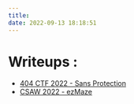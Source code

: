 ```yaml
---
title:
date: 2022-09-13 18:18:51
---
```



# Writeups : 

* [404 CTF 2022 - Sans Protection](../Sans-Protection)
* [CSAW 2022 - ezMaze](../ezMaze)